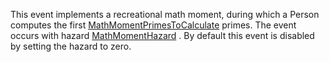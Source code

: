 This event implements a recreational math moment,
during which a Person computes the first 
[MathMomentPrimesToCalculate](#MathMomentPrimesToCalculate) 
primes.
The event occurs with hazard 
[MathMomentHazard](#MathMomentHazard) .
By default this event is disabled by setting the hazard to zero.

